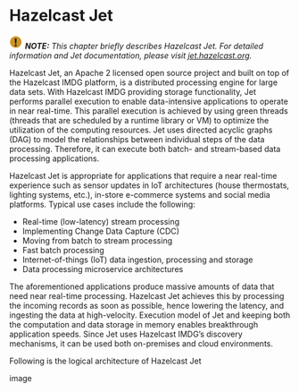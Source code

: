 

# Hazelcast Jet

![Note](images/NoteSmall.jpg) ***NOTE:*** *This chapter briefly describes Hazelcast Jet. For detailed information and Jet documentation, please visit [jet.hazelcast.org](https://jet.hazelcast.org/).*


Hazelcast Jet, an Apache 2 licensed open source project and built on top of the Hazelcast IMDG platform, is a distributed processing engine for large data sets. With Hazelcast IMDG providing storage functionality, Jet performs parallel execution to enable data-intensive applications to operate in near real-time. This parallel execution is achieved by using green threads (threads that are scheduled by a runtime library or VM) to optimize the utilization of the computing resources. Jet uses directed acyclic graphs (DAG) to model the relationships between individual steps of the data processing. Therefore, it can execute both batch- and stream-based data processing applications. 

Hazelcast Jet is appropriate for applications that require a near real-time experience such as sensor updates in IoT architectures (house thermostats, lighting systems, etc.), in-store e-commerce systems and social media platforms. Typical use cases include the following:

- Real-time (low-latency) stream processing
- Implementing Change Data Capture (CDC)
- Moving from batch to stream processing
- Fast batch processing
- Internet-of-things (IoT) data ingestion, processing and storage
- Data processing microservice architectures

The aforementioned applications produce massive amounts of data that need near real-time processing. Hazelcast Jet achieves this by processing the incoming records as soon as possible,  hence lowering the latency, and ingesting the data at high-velocity. Execution model of Jet and keeping both the computation and data storage in memory enables breakthrough application speeds. Since Jet uses Hazelcast IMDG’s discovery mechanisms, it can be used both on-premises and cloud environments.

Following is the logical architecture of Hazelcast Jet

image







